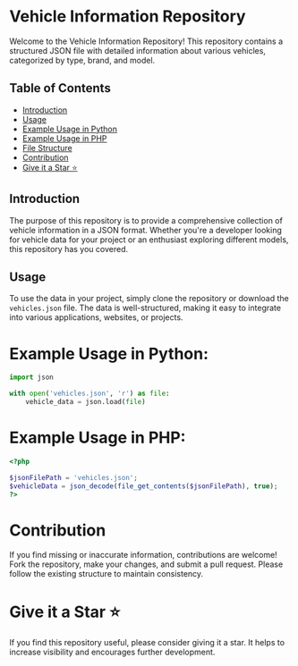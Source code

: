# Vehicle Information Repository

Welcome to the Vehicle Information Repository! This repository contains a structured JSON file with detailed information about various vehicles, categorized by type, brand, and model.

## Table of Contents
- [Introduction](#introduction)
- [Usage](#usage)
- [Example Usage in Python](#example-usage-in-python)
- [Example Usage in PHP](#example-usage-in-php)
- [File Structure](#file-structure)
- [Contribution](#contribution)
- [Give it a Star ⭐](#give-it-a-star-)

## Introduction

The purpose of this repository is to provide a comprehensive collection of vehicle information in a JSON format. Whether you're a developer looking for vehicle data for your project or an enthusiast exploring different models, this repository has you covered.

## Usage

To use the data in your project, simply clone the repository or download the `vehicles.json` file. The data is well-structured, making it easy to integrate into various applications, websites, or projects.

# Example Usage in Python:

```python
import json

with open('vehicles.json', 'r') as file:
    vehicle_data = json.load(file)
```

# Example Usage in PHP:

```php
<?php

$jsonFilePath = 'vehicles.json';
$vehicleData = json_decode(file_get_contents($jsonFilePath), true);
?>
```

# Contribution

If you find missing or inaccurate information, contributions are welcome! Fork the repository, make your changes, and submit a pull request. Please follow the existing structure to maintain consistency.

# Give it a Star ⭐

If you find this repository useful, please consider giving it a star. It helps to increase visibility and encourages further development.